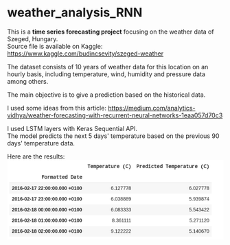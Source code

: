 # weather_analysis_RNN  
  
This is a <strong>time series forecasting project</strong> focusing on the weather data of Szeged, Hungary.  
Source file is available on Kaggle: https://www.kaggle.com/budincsevity/szeged-weather  
  
The dataset consists of 10 years of weather data for this location on an hourly basis, including temperature, wind, humidity and pressure data among others.  
  
The main objective is to give a prediction based on the historical data.

I used some ideas from this article: https://medium.com/analytics-vidhya/weather-forecasting-with-recurrent-neural-networks-1eaa057d70c3

I used LSTM layers with Keras Sequential API.  
The model predicts the next 5 days' temperature based on the previous 90 days' temperature data.  
  

Here are the results:  
<img src="weather-results.png">
